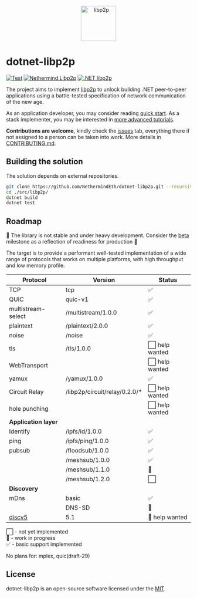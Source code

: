 <p align="center">
  <picture>
    <source media="(prefers-color-scheme: dark)" srcset="https://github.com/libp2p/libp2p/blob/master/logo/white-bg-2.png?raw=true">
    <source media="(prefers-color-scheme: light)" srcset="https://github.com/libp2p/libp2p/blob/master/logo/black-bg-2.png?raw=true">
    <img alt="libp2p" src="https://github.com/libp2p/libp2p/blob/master/logo/black-bg-2.png?raw=true" height="96">
  </picture>
</p>

# dotnet-libp2p

[![Test](https://github.com/nethermindeth/dotnet-libp2p/actions/workflows/test.yml/badge.svg)](https://github.com/nethermindeth/dotnet-libp2p/actions/workflows/test.yml)
[![Nethermind.Libp2p](https://img.shields.io/nuget/v/Nethermind.Libp2p)](https://www.nuget.org/packages/Nethermind.Libp2p)
[![.NET libp2p](https://img.shields.io/badge/telegram-.NET%20libp2p-blue?logo=telegram)](https://t.me/dotnet_libp2p)

The project aims to implement [libp2p](https://libp2p.io) to unlock building .NET peer-to-peer applications using a battle-tested specification of network communication of the new age.

As an application developer, you may consider reading [quick start](./docs/README.md).
As a stack implementer, you may be interested in [more advanced tutorials](./docs/development/README.md).

**Contributions are welcome**, kindly check the [issues](https://github.com/NethermindEth/dotnet-libp2p/issues) tab, everything there if not assigned to a person can be taken into work. More details in [CONTRIBUTING.md](./CONTRIBUTING.md).

## Building the solution

The solution depends on external repositories.

```sh
git clone https://github.com/NethermindEth/dotnet-libp2p.git --recursive
cd ./src/libp2p/
dotnet build
dotnet test
```

## Roadmap

🚧 The library is not stable and under heavy development. Consider the [beta](https://github.com/NethermindEth/dotnet-libp2p/milestone/5) milestone as a reflection of readiness for production 🚧

The target is to provide a performant well-tested implementation of a wide range of protocols that works on multiple platforms, with high throughput and low memory profile.


| Protocol           | Version            | Status          |
|--------------------|--------------------|-----------------|
| TCP                | tcp                | ✅             |
| QUIC               | quic-v1            | ✅             |
| multistream-select | /multistream/1.0.0 | ✅             |
| plaintext          | /plaintext/2.0.0   | ✅             |
| noise              | /noise             | ✅             |
| tls                | /tls/1.0.0         | ⬜ help wanted |
| WebTransport       |                    | ⬜ help wanted |
| yamux              | /yamux/1.0.0       | ✅             |
| Circuit Relay      | /libp2p/circuit/relay/0.2.0/* | ⬜ help wanted |
| hole punching      |                    | ⬜ help wanted |
| **Application layer**
| Identify           | /ipfs/id/1.0.0     | ✅             |
| ping               | /ipfs/ping/1.0.0   | ✅             |
| pubsub             | /floodsub/1.0.0    | ✅             |
|                    | /meshsub/1.0.0     | ✅             |
|                    | /meshsub/1.1.0     | 🚧             |
|                    | /meshsub/1.2.0     | ⬜             |
| **Discovery**
| mDns               | basic              | ✅             |
|                    | DNS-SD             | 🚧             |
| [discv5](https://github.com/Pier-Two/Lantern.Discv5) | 5.1 | 🚧 help wanted |

⬜ - not yet implemented<br>
🚧 - work in progress<br>
✅ - basic support implemented

No plans for: mplex, quic(draft-29)

## License

dotnet-libp2p is an open-source software licensed under the [MIT](https://github.com/nethermindeth/dotnet-libp2p/blob/main/LICENSE).
